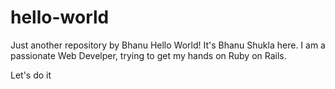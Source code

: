 # hello-world
Just another repository by Bhanu
Hello World!
It's Bhanu Shukla here. I am a passionate Web Develper, trying to get my hands on Ruby on Rails.

Let's do it

